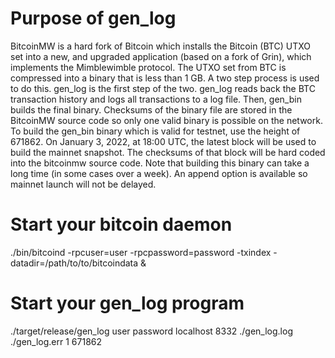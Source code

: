 # Purpose of gen_log

BitcoinMW is a hard fork of Bitcoin which installs the Bitcoin (BTC) UTXO set into a new, and upgraded application (based on a fork of Grin), which implements the Mimblewimble protocol. The UTXO set from BTC is compressed into a binary that is less than 1 GB. A two step process is used to do this. gen_log is the first step of the two. gen_log reads back the BTC transaction history and logs all transactions to a log file. Then, gen_bin builds the final binary. Checksums of the binary file are stored in the BitcoinMW source code so only one valid binary is possible on the network. To build the gen_bin binary which is valid for testnet, use the height of 671862. On January 3, 2022, at 18:00 UTC, the latest block will be used to build the mainnet snapshot. The checksums of that block will be hard coded into the bitcoinmw source code. Note that building this binary can take a long time (in some cases over a week). An append option is available so mainnet launch will not be delayed.

# Start your bitcoin daemon

./bin/bitcoind -rpcuser=user -rpcpassword=password -txindex -datadir=/path/to/to/bitcoindata &

# Start your gen_log program

./target/release/gen_log user password localhost 8332 ./gen_log.log ./gen_log.err 1 671862
